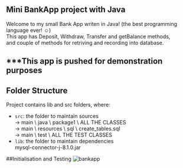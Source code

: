 ## Mini BankApp project with Java

Welcome to my small Bank App writen in Java! (the best programming language ever! ☺)
<br>
This app has Deposit, Withdraw, Transfer and getBalance methods, <br>
and couple of methods for retriving and recording into database.

## ***This app is pushed for demonstration purposes

## Folder Structure

Project contains lib and src folders, where:

- `src`: the folder to maintain sources <br>
  -> main \ java \ package1 \ ALL THE CLASSES <br>
  -> main \ resources \ sql \ create_tables.sql <br>
  -> main \ test \ ALL THE TEST CLASSES
- `lib`: the folder to maintain dependencies <br>
  mysql-connector-j-8.1.0.jar

##Initialisation and Testing
![bankapp](https://github.com/DataBora/bank-app-java/assets/94956337/567cbccc-5f69-4541-9c8a-ec444d1dcf80)
